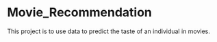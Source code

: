 # Movie_Recommendation
This project is to use data to predict the taste of an individual in movies.


